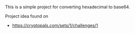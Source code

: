 This is a simple project for converting hexadecimal to base64.

Project idea found on
- https://cryptopals.com/sets/1/challenges/1